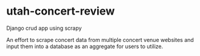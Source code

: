 # utah-concert-review
Django crud app using scrapy

An effort to scrape concert data from multiple concert venue websites and input them into a database as an aggregate for users to utilize.
